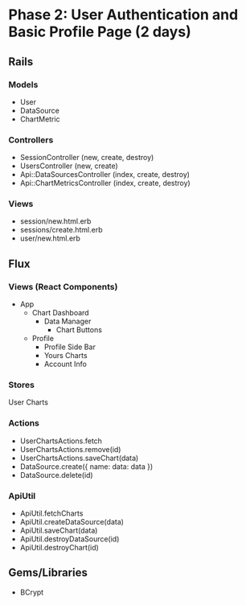 # Phase 2: User Authentication and Basic Profile Page (2 days)

## Rails
### Models
* User
* DataSource
* ChartMetric

### Controllers
* SessionController (new, create, destroy)
* UsersController (new, create)
* Api::DataSourcesController (index, create, destroy)
* Api::ChartMetricsController (index, create, destroy)

### Views
* session/new.html.erb
* sessions/create.html.erb
* user/new.html.erb

## Flux
### Views (React Components)
* App
  * Chart Dashboard
    * Data Manager
      * Chart Buttons
  * Profile
    * Profile Side Bar
    * Yours Charts
    * Account Info

### Stores
User Charts

### Actions
* UserChartsActions.fetch
* UserChartsActions.remove(id)
* UserChartsActions.saveChart(data)
* DataSource.create({ name: data: data })
* DataSource.delete(id)

### ApiUtil
* ApiUtil.fetchCharts
* ApiUtil.createDataSource(data)
* ApiUtil.saveChart(data)
* ApiUtil.destroyDataSource(id)
* ApiUtil.destroyChart(id)


## Gems/Libraries
* BCrypt
